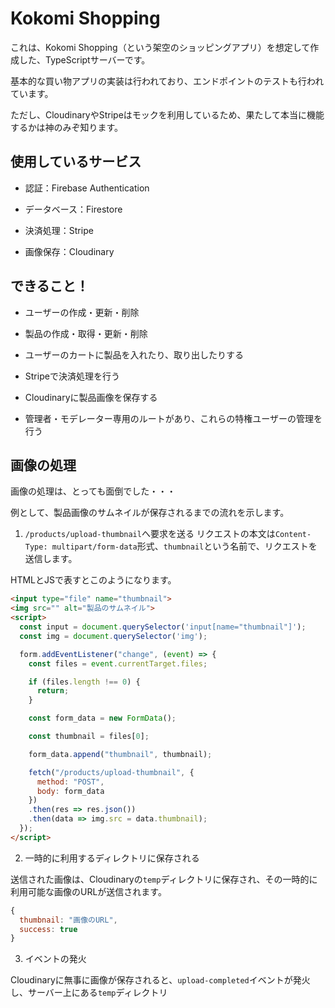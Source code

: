 # Kokomi Shopping

これは、Kokomi Shopping（という架空のショッピングアプリ）を想定して作成した、TypeScriptサーバーです。

基本的な買い物アプリの実装は行われており、エンドポイントのテストも行われています。

ただし、CloudinaryやStripeはモックを利用しているため、果たして本当に機能するかは神のみぞ知ります。

## 使用しているサービス

- 認証：Firebase Authentication

- データベース：Firestore

- 決済処理：Stripe

- 画像保存：Cloudinary

## できること！

- ユーザーの作成・更新・削除

- 製品の作成・取得・更新・削除

- ユーザーのカートに製品を入れたり、取り出したりする

- Stripeで決済処理を行う

- Cloudinaryに製品画像を保存する

- 管理者・モデレーター専用のルートがあり、これらの特権ユーザーの管理を行う

## 画像の処理

画像の処理は、とっても面倒でした・・・

例として、製品画像のサムネイルが保存されるまでの流れを示します。

1. `/products/upload-thumbnail`へ要求を送る
  リクエストの本文は`Content-Type: multipart/form-data`形式、`thumbnail`という名前で、リクエストを送信します。

  HTMLとJSで表すとこのようになります。

  ```html
  <input type="file" name="thumbnail">
  <img src="" alt="製品のサムネイル">
  <script>
    const input = document.querySelector('input[name="thumbnail"]');
    const img = document.querySelector('img');

    form.addEventListener("change", (event) => {
      const files = event.currentTarget.files;

      if (files.length !== 0) {
        return;
      }

      const form_data = new FormData();

      const thumbnail = files[0];

      form_data.append("thumbnail", thumbnail);

      fetch("/products/upload-thumbnail", {
        method: "POST",
        body: form_data
      })
      .then(res => res.json())
      .then(data => img.src = data.thumbnail);
    });
  </script>
  ```

2. 一時的に利用するディレクトリに保存される

  送信された画像は、Cloudinaryの`temp`ディレクトリに保存され、その一時的に利用可能な画像のURLが送信されます。
  
  ```js
  {
    thumbnail: "画像のURL",
    success: true
  }
  ```

3. イベントの発火

  Cloudinaryに無事に画像が保存されると、`upload-completed`イベントが発火し、サーバー上にある`temp`ディレクトリ
